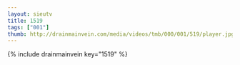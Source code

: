 ```yaml
--- 
layout: sieutv
title: 1519
tags: ["001"]
thumb: http://drainmainvein.com/media/videos/tmb/000/001/519/player.jpg
---
```

{% include drainmainvein key="1519" %} 
